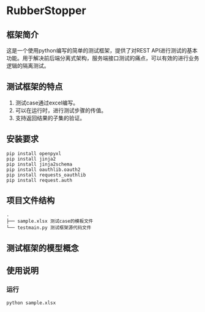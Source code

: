 # RubberStopper

## 框架简介

这是一个使用python编写的简单的测试框架，提供了对REST API进行测试的基本功能。用于解决前后端分离式架构，服务端接口测试的痛点，可以有效的进行业务逻辑的隔离测试。

## 测试框架的特点
1. 测试case通过excel编写。
2. 可以在运行时，进行测试步骤的传值。
3. 支持返回结果的子集的验证。

## 安装要求

```
pip install openpyxl
pip install jinja2
pip install jinja2schema
pip install oauthlib.oauth2
pip install requests_oauthlib
pip install request.auth
```

## 项目文件结构

```
.
├── sample.xlsx 测试case的模板文件
└── testmain.py 测试框架源代码文件
```

## 测试框架的模型概念


## 使用说明

### 运行

```
python sample.xlsx
```

